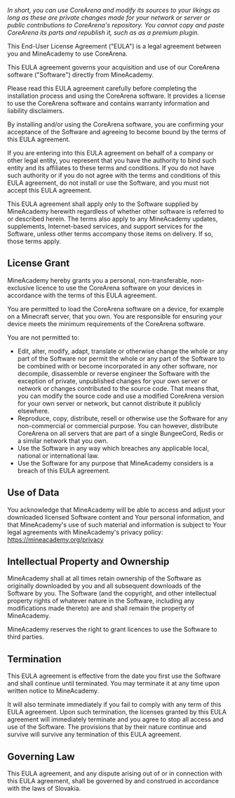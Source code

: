 _In short, you can use CoreArena and modify its sources to your likings as long as these are private changes made for your network or server or public contributions to CoreArena's repository. You cannot copy and paste CoreArena its parts and republish it, such as as a premium plugin._

This End-User License Agreement ("EULA") is a legal agreement between you and MineAcademy to use CoreArena.

This EULA agreement governs your acquisition and use of our CoreArena software ("Software") directly from MineAcademy.

Please read this EULA agreement carefully before completing the installation process and using the CoreArena software. It provides a license to use the CoreArena software and contains warranty information and liability disclaimers.

By installing and/or using the CoreArena software, you are confirming your acceptance of the Software and agreeing to become bound by the terms of this EULA agreement.

If you are entering into this EULA agreement on behalf of a company or other legal entity, you represent that you have the authority to bind such entity and its affiliates to these terms and conditions. If you do not have such authority or if you do not agree with the terms and conditions of this EULA agreement, do not install or use the Software, and you must not accept this EULA agreement.

This EULA agreement shall apply only to the Software supplied by MineAcademy herewith regardless of whether other software is referred to or described herein. The terms also apply to any MineAcademy updates, supplements, Internet-based services, and support services for the Software, unless other terms accompany those items on delivery. If so, those terms apply.

## License Grant

MineAcademy hereby grants you a personal, non-transferable, non-exclusive licence to use the CoreArena software on your devices in accordance with the terms of this EULA agreement.

You are permitted to load the CoreArena software on a device, for example on a Minecraft server, that you own. You are responsible for ensuring your device meets the minimum requirements of the CoreArena software.

You are not permitted to:

- Edit, alter, modify, adapt, translate or otherwise change the whole or any part of the Software nor permit the whole or any part of the Software to be combined with or become incorporated in any other software, nor decompile, disassemble or reverse engineer the Software with the exception of private, unpublished changes for your own server or network or changes contributed to the source code. That means that, you can modify the source code and use a modified CoreArena version for your own server or network, but cannot distribute it publicly elsewhere.
- Reproduce, copy, distribute, resell or otherwise use the Software for any non-commercial or commercial purpose. You can however, distribute CoreArena on all servers that are part of a single BungeeCord, Redis or a similar network that you own.
- Use the Software in any way which breaches any applicable local, national or international law.
- Use the Software for any purpose that MineAcademy considers is a breach of this EULA agreement.

## Use of Data

You acknowledge that MineAcademy will be able to access and adjust your downloaded licensed Software content and Your personal information, and that MineAcademy's use of such material and information is subject to Your legal agreements with MineAcademy's privacy policy: https://mineacademy.org/privacy

## Intellectual Property and Ownership

MineAcademy shall at all times retain ownership of the Software as originally downloaded by you and all subsequent downloads of the Software by you. The Software (and the copyright, and other intellectual property rights of whatever nature in the Software, including any modifications made thereto) are and shall remain the property of MineAcademy.

MineAcademy reserves the right to grant licences to use the Software to third parties.

## Termination

This EULA agreement is effective from the date you first use the Software and shall continue until terminated. You may terminate it at any time upon written notice to MineAcademy.

It will also terminate immediately if you fail to comply with any term of this EULA agreement. Upon such termination, the licenses granted by this EULA agreement will immediately terminate and you agree to stop all access and use of the Software. The provisions that by their nature continue and survive will survive any termination of this EULA agreement.

## Governing Law

This EULA agreement, and any dispute arising out of or in connection with this EULA agreement, shall be governed by and construed in accordance with the laws of Slovakia.